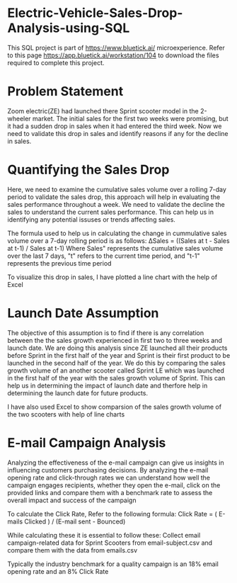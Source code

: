 # Electric-Vehicle-Sales-Drop-Analysis-using-SQL
This SQL project is part of https://www.bluetick.ai/ microexperience. Refer to this page https://app.bluetick.ai/workstation/104 to download the files required to complete this project.
# Problem Statement
Zoom electric(ZE) had launched there Sprint scooter model in the 2-wheeler market. The initial sales for the first two weeks were promising, but it had a sudden drop in sales when it had entered the third week. Now we need to validate this drop in sales and identify reasons if any for the decline in sales.
# Quantifying the Sales Drop
Here, we need to examine the cumulative sales volume over a rolling 7-day period to validate the sales drop, this approach will help in evaluating the sales performance throughout a week. We need to validate the decline the sales to understand the current sales performance. This can help us in identifying any potential issuses or trends affecting sales.

The formula used to help us in calculating the change in cummulative sales volume over a 7-day rolling period is as follows:
ΔSales = ((Sales at t - Sales at t-1) / Sales at t-1) Where Sales" represents the cumulative sales volume over the last 7 days, "t" refers to the current time period, and "t-1" represents the previous time period

To visualize this drop in sales, I have plotted a line chart with the help of Excel
# Launch Date Assumption
The objective of this assumption is to find if there is any correlation between the the sales growth experienced in first two to three weeks and launch date. We are doing this analysis since ZE launched all their products before Sprint in the first half of the year and Sprint is their first product to be launched in the second half of the year. We do this by comparing the sales growth volume of an another scooter called Sprint LE which was launched in the first half of the year with the sales growth volume of Sprint. This can help us in determining the impact of launch date and therfore help in determining the launch date for future products.

I have also used Excel to show comparsion of the sales growth volume of the two scooters with help of line charts

# E-mail Campaign Analysis
Analyzing the effectiveness of the e-mail campaign can give us insights in influencing customers purchasing decisions. By analyzing the e-mail opening rate and click-through rates we can understand how well the campaign engages recipients, whether they open the e-mail, click on the provided links and compare them with a benchmark rate to assess the overall impact and success of the campaign

To calculate the Click Rate, Refer to the following formula: Click Rate = ( E-mails Clicked ) / (E-mail sent - Bounced)

While calculating these it is essential to follow these:
Collect email campaign-related data for Sprint Scooters from email-subject.csv and compare them with the data from emails.csv

Typically the industry benchmark for a quality campaign is an 18% email opening rate and an 8% Click Rate
